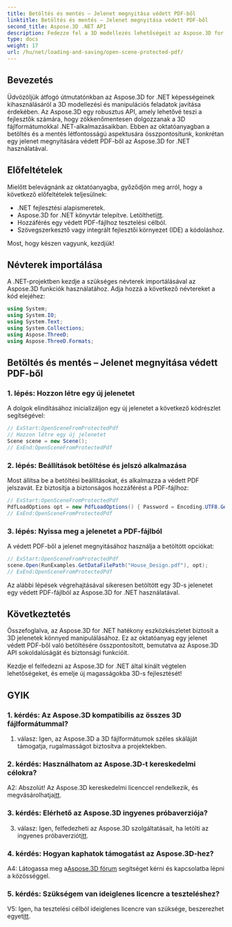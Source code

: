 ```yaml
---
title: Betöltés és mentés – Jelenet megnyitása védett PDF-ből
linktitle: Betöltés és mentés – Jelenet megnyitása védett PDF-ből
second_title: Aspose.3D .NET API
description: Fedezze fel a 3D modellezés lehetőségeit az Aspose.3D for .NET segítségével. Ismerje meg, hogyan nyithat meg jeleneteket védett PDF-fájlokból a lépésenkénti útmutatónkból.
type: docs
weight: 17
url: /hu/net/loading-and-saving/open-scene-protected-pdf/
---
```

## Bevezetés

Üdvözöljük átfogó útmutatónkban az Aspose.3D for .NET képességeinek kihasználásáról a 3D modellezési és manipulációs feladatok javítása érdekében. Az Aspose.3D egy robusztus API, amely lehetővé teszi a fejlesztők számára, hogy zökkenőmentesen dolgozzanak a 3D fájlformátumokkal .NET-alkalmazásaikban. Ebben az oktatóanyagban a betöltés és a mentés létfontosságú aspektusára összpontosítunk, konkrétan egy jelenet megnyitására védett PDF-ből az Aspose.3D for .NET használatával.

## Előfeltételek

Mielőtt belevágnánk az oktatóanyagba, győződjön meg arról, hogy a következő előfeltételek teljesülnek:

- .NET fejlesztési alapismeretek.
-  Aspose.3D for .NET könyvtár telepítve. Letöltheti[itt](https://releases.aspose.com/3d/net/).
- Hozzáférés egy védett PDF-fájlhoz tesztelési célból.
- Szövegszerkesztő vagy integrált fejlesztői környezet (IDE) a kódoláshoz.

Most, hogy készen vagyunk, kezdjük!

## Névterek importálása

A .NET-projektben kezdje a szükséges névterek importálásával az Aspose.3D funkciók használatához. Adja hozzá a következő névtereket a kód elejéhez:

```csharp
using System;
using System.IO;
using System.Text;
using System.Collections;
using Aspose.ThreeD;
using Aspose.ThreeD.Formats;
```

## Betöltés és mentés – Jelenet megnyitása védett PDF-ből

### 1. lépés: Hozzon létre egy új jelenetet

A dolgok elindításához inicializáljon egy új jelenetet a következő kódrészlet segítségével:

```csharp
// ExStart:OpenSceneFromProtectedPdf
// Hozzon létre egy új jelenetet
Scene scene = new Scene();
// ExEnd:OpenSceneFromProtectedPdf
```

### 2. lépés: Beállítások betöltése és jelszó alkalmazása

Most állítsa be a betöltési beállításokat, és alkalmazza a védett PDF jelszavát. Ez biztosítja a biztonságos hozzáférést a PDF-fájlhoz:

```csharp
// ExStart:OpenSceneFromProtectedPdf
PdfLoadOptions opt = new PdfLoadOptions() { Password = Encoding.UTF8.GetBytes("password") };
// ExEnd:OpenSceneFromProtectedPdf
```

### 3. lépés: Nyissa meg a jelenetet a PDF-fájlból

A védett PDF-ből a jelenet megnyitásához használja a betöltött opciókat:

```csharp
// ExStart:OpenSceneFromProtectedPdf
scene.Open(RunExamples.GetDataFilePath("House_Design.pdf"), opt);
// ExEnd:OpenSceneFromProtectedPdf
```

Az alábbi lépések végrehajtásával sikeresen betöltött egy 3D-s jelenetet egy védett PDF-fájlból az Aspose.3D for .NET használatával.

## Következtetés

Összefoglalva, az Aspose.3D for .NET hatékony eszközkészletet biztosít a 3D jelenetek könnyed manipulálásához. Ez az oktatóanyag egy jelenet védett PDF-ből való betöltésére összpontosított, bemutatva az Aspose.3D API sokoldalúságát és biztonsági funkcióit.

Kezdje el felfedezni az Aspose.3D for .NET által kínált végtelen lehetőségeket, és emelje új magasságokba 3D-s fejlesztését!

## GYIK

### 1. kérdés: Az Aspose.3D kompatibilis az összes 3D fájlformátummal?

1. válasz: Igen, az Aspose.3D a 3D fájlformátumok széles skáláját támogatja, rugalmasságot biztosítva a projektekben.

### 2. kérdés: Használhatom az Aspose.3D-t kereskedelmi célokra?

 A2: Abszolút! Az Aspose.3D kereskedelmi licenccel rendelkezik, és megvásárolhatja[itt](https://purchase.aspose.com/buy).

### 3. kérdés: Elérhető az Aspose.3D ingyenes próbaverziója?

 3. válasz: Igen, felfedezheti az Aspose.3D szolgáltatásait, ha letölti az ingyenes próbaverziót[itt](https://releases.aspose.com/).

### 4. kérdés: Hogyan kaphatok támogatást az Aspose.3D-hez?

 A4: Látogassa meg a[Aspose.3D fórum](https://forum.aspose.com/c/3d/18) segítséget kérni és kapcsolatba lépni a közösséggel.

### 5. kérdés: Szükségem van ideiglenes licencre a teszteléshez?

 V5: Igen, ha tesztelési célból ideiglenes licencre van szüksége, beszerezhet egyet[itt](https://purchase.aspose.com/temporary-license/).